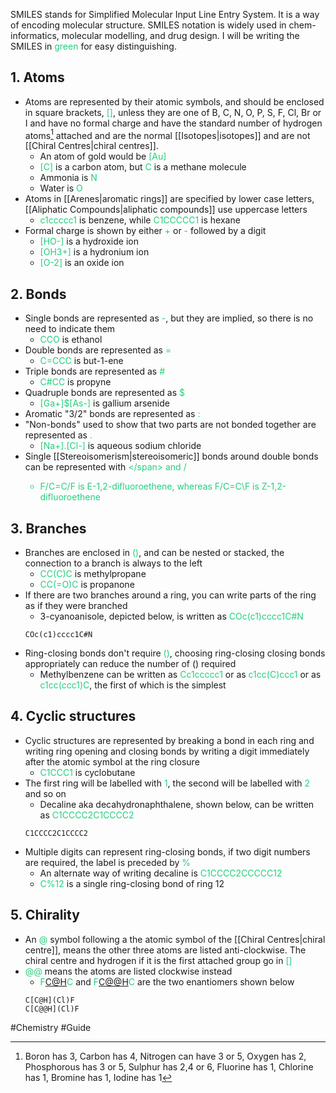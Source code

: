 SMILES stands for Simplified Molecular Input Line Entry System. It is a way of encoding molecular structure. SMILES notation is widely used in chem-informatics, molecular modelling, and drug design. I will be writing the SMILES in <span style="color:#21d07c">green</span> for easy distinguishing.
## 1. Atoms
* Atoms are represented by their atomic symbols, and should be enclosed in square brackets, <span style="color:#21d07c">[]</span>,  unless they are one of B, C, N, O, P, S, F, Cl, Br or I and have no formal charge and have the standard number of hydrogen atoms[^1] attached and are the normal [[Isotopes|isotopes]] and are not [[Chiral Centres|chiral centres]].
	* An atom of gold would be <span style="color:#21d07c">[Au]</span>
	* <span style="color:#21d07c">[C]</span> is a carbon atom, but <span style="color:#21d07c">C</span> is a methane molecule
	* Ammonia is <span style="color:#21d07c">N</span>
	* Water is <span style="color:#21d07c">O</span>
*  Atoms in [[Arenes|aromatic rings]] are specified by lower case letters, [[Aliphatic Compounds|aliphatic compounds]] use uppercase letters
	* <span style="color:#21d07c">c1ccccc1</span> is benzene, while <span style="color:#21d07c">C1CCCCC1</span> is hexane
* Formal charge is shown by either <span style="color:#21d07c">+</span> or <span style="color:#21d07c">-</span> followed by a digit
	* <span style="color:#21d07c">[HO-]</span> is a hydroxide ion
	* <span style="color:#21d07c">[OH3+]</span> is a hydronium ion
	* <span style="color:#21d07c">[O-2]</span> is an oxide ion
## 2. Bonds
* Single bonds are represented as <span style="color:#21d07c">-</span>, but they are implied, so there is no need to indicate them
	* <span style="color:#21d07c">CCO</span> is ethanol
* Double bonds are represented as <span style="color:#21d07c">=</span>
	* <span style="color:#21d07c">C=CCC</span> is but-1-ene
* Triple bonds are represented as <span style="color:#21d07c">#</span>
	* <span style="color:#21d07c">C#CC</span> is propyne
* Quadruple bonds are represented as <span style="color:#21d07c">$</span>
	* <span style="color:#21d07c">[Ga+]$[As-]</span> is gallium arsenide
* Aromatic "$3/2$" bonds are represented as <span style="color:#21d07c">:</span>
* "Non-bonds" used to show that two parts are not bonded together are represented as <span style="color:#21d07c">.</span>
	* <span style="color:#21d07c">[Na+].[Cl-]</span> is aqueous sodium chloride
* Single [[Stereoisomerism|stereoisomeric]] bonds around double bonds can be represented with <span style="color:#21d07c">\</span> and <span style="color:#21d07c">/</span>
	* <span style="color:#21d07c">F/C=C/F</span> is E-1,2-difluoroethene, whereas <span style="color:#21d07c">F/C=C\F</span> is Z-1,2-difluoroethene
## 3. Branches
* Branches are enclosed in <span style="color:#21d07c">()</span>, and can be nested or stacked, the connection to a branch is always to the left
	* <span style="color:#21d07c">CC(C)C</span> is methylpropane
	* <span style="color:#21d07c">CC(=O)C</span> is propanone
* If there are two branches around a ring, you can write parts of the ring as if they were branched
	* 3-cyanoanisole, depicted below, is written as <span style="color:#21d07c">COc(c1)cccc1C#N</span>
	```smiles 
	COc(c1)cccc1C#N 
	```
* Ring-closing bonds don't require <span style="color:#21d07c">(</span><span style="color:#21d07c">)</span>, choosing ring-closing closing bonds appropriately can reduce the number of () required
	* Methylbenzene can be written as <span style="color:#21d07c">Cc1ccccc1</span> or as <span style="color:#21d07c">c1cc(C)ccc1</span> or as <span style="color:#21d07c">c1cc(ccc1)C</span>, the first of which is the simplest
## 4. Cyclic structures
* Cyclic structures are represented by breaking a bond in each ring and writing ring opening and closing bonds by writing a digit immediately after the atomic symbol at the ring closure
	* <span style="color:#21d07c">C1CCC1</span> is cyclobutane
* The first ring will be labelled with <span style="color:#21d07c">1</span>, the second will be labelled with <span style="color:#21d07c">2</span> and so on
	* Decaline aka decahydronaphthalene, shown below, can be written as <span style="color:#21d07c">C1CCCC2C1CCCC2</span>
	```smiles
	C1CCCC2C1CCCC2
	```
* Multiple digits can represent ring-closing bonds, if two digit numbers are required, the label is preceded by <span style="color:#21d07c">%</span>
	* An alternate way of writing decaline is <span style="color:#21d07c">C1CCCC2CCCCC12</span>
	* <span style="color:#21d07c">C%12</span> is a single ring-closing bond of ring 12
## 5. Chirality
* An <span style="color:#21d07c">@</span> symbol following a the atomic symbol of the [[Chiral Centres|chiral centre]], means the other three atoms are listed anti-clockwise. The chiral centre and hydrogen if it is the first attached group go in <span style="color:#21d07c">[</span><span style="color:#21d07c">]</span>
* <span style="color:#21d07c">@@</span> means the atoms are listed clockwise instead
	* <span style="color:#21d07c">F[C@H](Cl)C</span> and <span style="color:#21d07c">F[C@@H](Cl)C</span> are the two enantiomers shown below
	```smiles
	C[C@H](Cl)F
	C[C@@H](Cl)F
	```
	
[^1]: Boron has 3, Carbon has 4, Nitrogen can have 3 or 5, Oxygen has 2, Phosphorous has 3 or 5, Sulphur has 2,4 or 6, Fluorine has 1, Chlorine has 1, Bromine has 1, Iodine has 1 

#Chemistry #Guide